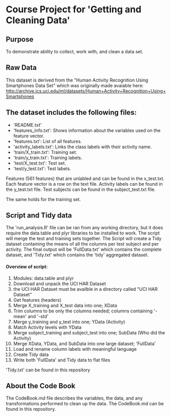   

# Course Project for 'Getting and Cleaning Data'
## Purpose
To demonstrate ability to collect, work with, and clean a data set.

## Raw Data

This dataset is derived from the "Human Activity Recognition Using Smartphones Data Set" which was originally made avaiable here: http://archive.ics.uci.edu/ml/datasets/Human+Activity+Recognition+Using+Smartphones

## The dataset includes the following files:

- 'README.txt'
- 'features_info.txt': Shows information about the variables used on the feature vector.
- 'features.txt': List of all features.
- 'activity_labels.txt': Links the class labels with their activity name.
- 'train/X_train.txt': Training set.
- 'train/y_train.txt': Training labels.
- 'test/X_test.txt': Test set.
- 'test/y_test.txt': Test labels.

Features (561 features) that are unlabled and can be found in the x_test.txt. Each feature vector is a row on the text file.
Activity labels can be found in the y_test.txt file.
Test subjects can be found in the subject_test.txt file.

The same holds for the training set.

## Script and Tidy data
The 'run_analysis.R' file can be ran from any working directory, but it does require the data.table and plyr libraries to be installed to work. The script will merge the test and training sets together. The Script will create a Tidy dataset containing the means of all the columns per test subject and per activity. The final output will be 'FullData.txt' which contains the complete dataset, and 'Tidy.txt' which contains the 'tidy' aggregated dataset.

#### Overview of script:
1. Modules: data.table and plyr
2. Download and unpack the UCI HAR Dataset
3. the UCI HAR Dataset must be availble in a directory called "UCI HAR Dataset"
4. Get features (headers)
5. Merge X_training and X_test data into one; XData
6. Trim columns to be only the columns needed; columns containing '-mean' and '-std'
7. Merge y_training and y_test into one; YData (Activity)
8. Match Activity levels with YData
9. Merge subject_training and subject_test into one; SubData  (Who did the Activity)
10. Merge XData, YData, and SubData into one large dataset; 'FullData'
11. Load and rename column labels with meaningful language
12. Create Tidy data
13. Write both 'FullData' and Tidy data to flat files

'Tidy.txt' can be found in this repository

## About the Code Book
The CodeBook.md file describes the variables, the data, and any transformations performed to clean up the data.
The CodeBook.md can be found in this repository.
